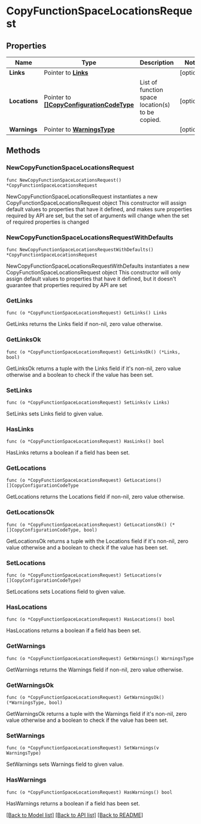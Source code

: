 # CopyFunctionSpaceLocationsRequest

## Properties

Name | Type | Description | Notes
------------ | ------------- | ------------- | -------------
**Links** | Pointer to [**Links**](Links.md) |  | [optional] 
**Locations** | Pointer to [**[]CopyConfigurationCodeType**](CopyConfigurationCodeType.md) | List of function space location(s) to be copied. | [optional] 
**Warnings** | Pointer to [**WarningsType**](WarningsType.md) |  | [optional] 

## Methods

### NewCopyFunctionSpaceLocationsRequest

`func NewCopyFunctionSpaceLocationsRequest() *CopyFunctionSpaceLocationsRequest`

NewCopyFunctionSpaceLocationsRequest instantiates a new CopyFunctionSpaceLocationsRequest object
This constructor will assign default values to properties that have it defined,
and makes sure properties required by API are set, but the set of arguments
will change when the set of required properties is changed

### NewCopyFunctionSpaceLocationsRequestWithDefaults

`func NewCopyFunctionSpaceLocationsRequestWithDefaults() *CopyFunctionSpaceLocationsRequest`

NewCopyFunctionSpaceLocationsRequestWithDefaults instantiates a new CopyFunctionSpaceLocationsRequest object
This constructor will only assign default values to properties that have it defined,
but it doesn't guarantee that properties required by API are set

### GetLinks

`func (o *CopyFunctionSpaceLocationsRequest) GetLinks() Links`

GetLinks returns the Links field if non-nil, zero value otherwise.

### GetLinksOk

`func (o *CopyFunctionSpaceLocationsRequest) GetLinksOk() (*Links, bool)`

GetLinksOk returns a tuple with the Links field if it's non-nil, zero value otherwise
and a boolean to check if the value has been set.

### SetLinks

`func (o *CopyFunctionSpaceLocationsRequest) SetLinks(v Links)`

SetLinks sets Links field to given value.

### HasLinks

`func (o *CopyFunctionSpaceLocationsRequest) HasLinks() bool`

HasLinks returns a boolean if a field has been set.

### GetLocations

`func (o *CopyFunctionSpaceLocationsRequest) GetLocations() []CopyConfigurationCodeType`

GetLocations returns the Locations field if non-nil, zero value otherwise.

### GetLocationsOk

`func (o *CopyFunctionSpaceLocationsRequest) GetLocationsOk() (*[]CopyConfigurationCodeType, bool)`

GetLocationsOk returns a tuple with the Locations field if it's non-nil, zero value otherwise
and a boolean to check if the value has been set.

### SetLocations

`func (o *CopyFunctionSpaceLocationsRequest) SetLocations(v []CopyConfigurationCodeType)`

SetLocations sets Locations field to given value.

### HasLocations

`func (o *CopyFunctionSpaceLocationsRequest) HasLocations() bool`

HasLocations returns a boolean if a field has been set.

### GetWarnings

`func (o *CopyFunctionSpaceLocationsRequest) GetWarnings() WarningsType`

GetWarnings returns the Warnings field if non-nil, zero value otherwise.

### GetWarningsOk

`func (o *CopyFunctionSpaceLocationsRequest) GetWarningsOk() (*WarningsType, bool)`

GetWarningsOk returns a tuple with the Warnings field if it's non-nil, zero value otherwise
and a boolean to check if the value has been set.

### SetWarnings

`func (o *CopyFunctionSpaceLocationsRequest) SetWarnings(v WarningsType)`

SetWarnings sets Warnings field to given value.

### HasWarnings

`func (o *CopyFunctionSpaceLocationsRequest) HasWarnings() bool`

HasWarnings returns a boolean if a field has been set.


[[Back to Model list]](../README.md#documentation-for-models) [[Back to API list]](../README.md#documentation-for-api-endpoints) [[Back to README]](../README.md)


